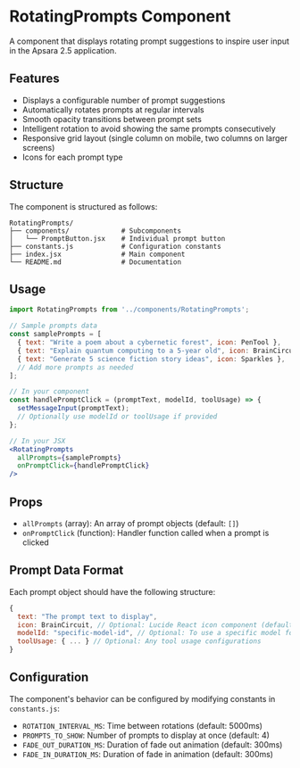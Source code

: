 # RotatingPrompts Component

A component that displays rotating prompt suggestions to inspire user input in the Apsara 2.5 application.

## Features

- Displays a configurable number of prompt suggestions
- Automatically rotates prompts at regular intervals
- Smooth opacity transitions between prompt sets
- Intelligent rotation to avoid showing the same prompts consecutively
- Responsive grid layout (single column on mobile, two columns on larger screens)
- Icons for each prompt type

## Structure

The component is structured as follows:

```
RotatingPrompts/
├── components/             # Subcomponents
│   └── PromptButton.jsx    # Individual prompt button
├── constants.js            # Configuration constants
├── index.jsx               # Main component
└── README.md               # Documentation
```

## Usage

```jsx
import RotatingPrompts from '../components/RotatingPrompts';

// Sample prompts data
const samplePrompts = [
  { text: "Write a poem about a cybernetic forest", icon: PenTool },
  { text: "Explain quantum computing to a 5-year old", icon: BrainCircuit },
  { text: "Generate 5 science fiction story ideas", icon: Sparkles },
  // Add more prompts as needed
];

// In your component
const handlePromptClick = (promptText, modelId, toolUsage) => {
  setMessageInput(promptText);
  // Optionally use modelId or toolUsage if provided
};

// In your JSX
<RotatingPrompts 
  allPrompts={samplePrompts}
  onPromptClick={handlePromptClick}
/>
```

## Props

- `allPrompts` (array): An array of prompt objects (default: `[]`)
- `onPromptClick` (function): Handler function called when a prompt is clicked

## Prompt Data Format

Each prompt object should have the following structure:

```js
{
  text: "The prompt text to display",
  icon: BrainCircuit, // Optional: Lucide React icon component (defaults to BrainCircuit)
  modelId: "specific-model-id", // Optional: To use a specific model for this prompt
  toolUsage: { ... } // Optional: Any tool usage configurations
}
```

## Configuration

The component's behavior can be configured by modifying constants in `constants.js`:

- `ROTATION_INTERVAL_MS`: Time between rotations (default: 5000ms)
- `PROMPTS_TO_SHOW`: Number of prompts to display at once (default: 4)
- `FADE_OUT_DURATION_MS`: Duration of fade out animation (default: 300ms)
- `FADE_IN_DURATION_MS`: Duration of fade in animation (default: 300ms) 